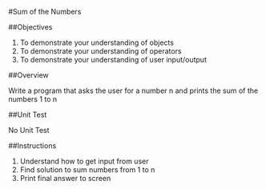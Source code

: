 #Sum of the Numbers

##Objectives

1. To demonstrate your understanding of objects
2. To demonstrate your understanding of operators
3. To demonstrate your understanding of user input/output

##Overview

Write a program that asks the user for a number n and prints the sum of the numbers 1 to n

##Unit Test

No Unit Test

##Instructions

1. Understand how to get input from user
2. Find solution to sum numbers from 1 to n
3. Print final answer to screen